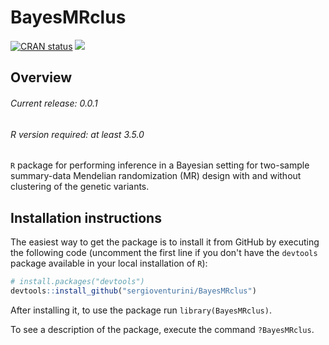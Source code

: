 # BayesMRclus

<!-- badges: start -->

[![CRAN
status](https://www.r-pkg.org/badges/version/BayesMRclus)](https://cran.r-project.org/package=BayesMRclus)
[![](http://cranlogs.r-pkg.org/badges/grand-total/BayesMRclus?color=blue)](https://cran.r-project.org/package=BayesMRclus)

<!-- badges: end -->

## Overview

###### Current release: 0.0.1
###### R version required: at least 3.5.0
`R` package for performing inference in a Bayesian setting for two-sample summary-data Mendelian randomization (MR) design with and without clustering of the genetic variants.

## Installation instructions

The easiest way to get the package is to install it from GitHub by
executing the following code (uncomment the first line if you don't
have the `devtools` package available in your local installation of `R`):

``` r
# install.packages("devtools")
devtools::install_github("sergioventurini/BayesMRclus")
```

After installing it, to use the package run `library(BayesMRclus)`.

To see a description of the package, execute the command `?BayesMRclus`.
